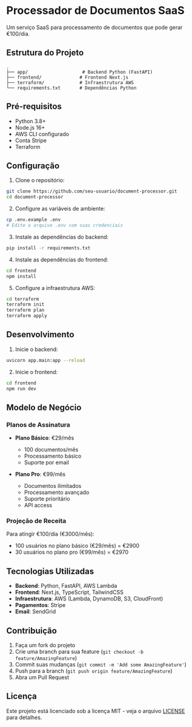 # Processador de Documentos SaaS

Um serviço SaaS para processamento de documentos que pode gerar €100/dia.

## Estrutura do Projeto

```
.
├── app/                    # Backend Python (FastAPI)
├── frontend/              # Frontend Next.js
├── terraform/             # Infraestrutura AWS
└── requirements.txt       # Dependências Python
```

## Pré-requisitos

- Python 3.8+
- Node.js 16+
- AWS CLI configurado
- Conta Stripe
- Terraform

## Configuração

1. Clone o repositório:
```bash
git clone https://github.com/seu-usuario/document-processor.git
cd document-processor
```

2. Configure as variáveis de ambiente:
```bash
cp .env.example .env
# Edite o arquivo .env com suas credenciais
```

3. Instale as dependências do backend:
```bash
pip install -r requirements.txt
```

4. Instale as dependências do frontend:
```bash
cd frontend
npm install
```

5. Configure a infraestrutura AWS:
```bash
cd terraform
terraform init
terraform plan
terraform apply
```

## Desenvolvimento

1. Inicie o backend:
```bash
uvicorn app.main:app --reload
```

2. Inicie o frontend:
```bash
cd frontend
npm run dev
```

## Modelo de Negócio

### Planos de Assinatura

- **Plano Básico**: €29/mês
  - 100 documentos/mês
  - Processamento básico
  - Suporte por email

- **Plano Pro**: €99/mês
  - Documentos ilimitados
  - Processamento avançado
  - Suporte prioritário
  - API access

### Projeção de Receita

Para atingir €100/dia (€3000/mês):

- 100 usuários no plano básico (€29/mês) = €2900
- 30 usuários no plano pro (€99/mês) = €2970

## Tecnologias Utilizadas

- **Backend**: Python, FastAPI, AWS Lambda
- **Frontend**: Next.js, TypeScript, TailwindCSS
- **Infraestrutura**: AWS (Lambda, DynamoDB, S3, CloudFront)
- **Pagamentos**: Stripe
- **Email**: SendGrid

## Contribuição

1. Faça um fork do projeto
2. Crie uma branch para sua feature (`git checkout -b feature/AmazingFeature`)
3. Commit suas mudanças (`git commit -m 'Add some AmazingFeature'`)
4. Push para a branch (`git push origin feature/AmazingFeature`)
5. Abra um Pull Request

## Licença

Este projeto está licenciado sob a licença MIT - veja o arquivo [LICENSE](LICENSE) para detalhes. 